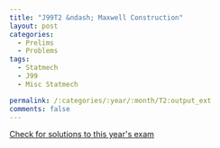 ```yaml
---
title: "J99T2 &ndash; Maxwell Construction"
layout: post
categories:
  - Prelims
  - Problems
tags:
  - Statmech
  - J99
  - Misc Statmech

permalink: /:categories/:year/:month/T2:output_ext
comments: false
---
```

<object data="1999J2T.pdf" type="application/pdf" width="100%" height="500"></object>
<div class="message"><a href='https://princetonprelim.com/prelim/2/'>Check for solutions to this year's exam</a></div>